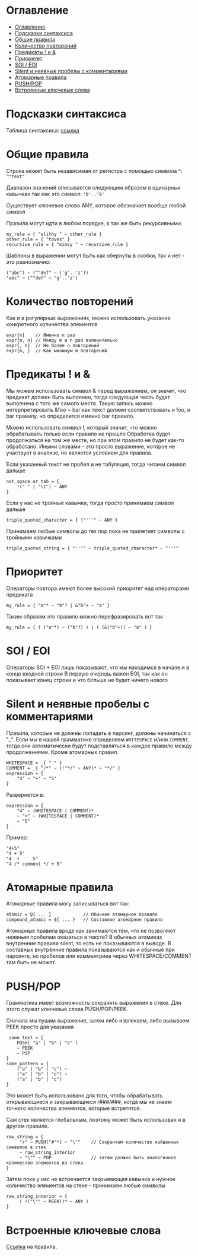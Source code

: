 <!-- markdownlint-disable MD025 -->

# Оглавление

- [Оглавление](#оглавление)
- [Подсказки синтаксиса](#подсказки-синтаксиса)
- [Общие правила](#общие-правила)
- [Количество повторений](#количество-повторений)
- [Предикаты ! и &](#предикаты--и-)
- [Приоритет](#приоритет)
- [SOI / EOI](#soi--eoi)
- [Silent и неявные пробелы с комментариями](#silent-и-неявные-пробелы-с-комментариями)
- [Атомарные правила](#атомарные-правила)
- [PUSH/POP](#pushpop)
- [Встроенные ключевые слова](#встроенные-ключевые-слова)

# Подсказки синтаксиса

Таблица синтаксиса: [ссылка](https://pest.rs/book/grammars/syntax.html#cheat-sheet)

# Общие правила

Строка может быть независимая от регистра c помощью символа ^:
`^"text"`

Диапазон значений описывается следующим образом в одинарных кавычках так как это символ: `'0'..'9'`

Существует ключевое слово ANY, которое обозначает вообще любой символ

Правила могут идти в любом порядке, а так же быть рекурсивными:

```pest
my_rule = { "slithy " ~ other_rule }
other_rule = { "toves" }
recursive_rule = { "mimsy " ~ recursive_rule }
```

Шаблоны в выражении могут быть как обернуты в скобки, так и нет - это равнозначно:

```pest
("abc") ~ (^"def" ~ ('g'..'z'))
"abc" ~ (^"def" ~ 'g'..'z')
```

# Количество повторений

Как и в регулярных выражениях, можно использовать указание конкретного количества элементов

```pest
expr{n}    // Именно n раз
expr{m, n} // Между m и n раз включительно
expr{, n}  // Не более n повторений
expr{m, }  // Как минимум m повторений
```

# Предикаты ! и &

Мы можем использовать символ & перед выражением, он значит, что предикат должен быть выполнен, тогда следующая часть будет выполнена с того же самого места.
Такую запись можно интерпретировать &foo ~ bar как текст должен соответствовать и foo, и bar правилу, но определится именно bar правило.

Можно использовать символ !, который значит, что можно обрабатывать только если правило не прошло
Обработка будет продолжаться на том же месте, но при этом правило не будет как-то обработано.
Иными словами - это просто выражение, которое не участвует в анализе, но является условием для правила.

Если указанный текст не пробел и не табуляция, тогда читаем символ дальше

```pest
not_space_or_tab = {
    !(" " | "\t") ~ ANY
}
```

Если у нас не тройные кавычки, тогда просто принимаем символ дальше

```pest
triple_quoted_character = { !"'''" ~ ANY }
```

Принимаем любые символы до тех пор пока не прилетият символы с тройными кавычками

```pest
triple_quoted_string = { "'''" ~ triple_quoted_character* ~ "'''"
```

# Приоритет

Операторы повтора имеют более высокий приоритет над операторами предиката

```pest
my_rule = { "a"* ~ "b"? | &"b"+ ~ "a" }
```

Таким образом это правило можно перефразировать вот так

```pest
my_rule = { ( ("a"*) ~ ("b"?) ) | ( (&("b"+)) ~ "a" ) }
```

# SOI / EOI

Операторы SOI + EOI лишь показывают, что мы находимся в начале и в конце входной строки
В первую очередь важен EOI, так как он показывает конец строки и что больше не будет ничего нового

# Silent и неявные пробелы с комментариями

Правила, которые не должны попадать в парсинг, должны начинаться с "_".
Если мы в нашей грамматике определяем `WHITESPACE` и/или `COMMENT`, тогда они автоматически будут подставляться в каждое правило между продолжениями. Кроме атомарных правил. 

```pest
WHITESPACE = _{ " " }
COMMENT = _{ "/*" ~ (!"*/" ~ ANY)* ~ "*/" }
expression = {
    "4" ~ "+" ~ "5"
}
```

Развернется в:

```pest
expression = {
    "4" ~ (WHITESPACE | COMMENT)*
    ~ "+" ~ (WHITESPACE | COMMENT)*
    ~ "5"
}
```

Пример:

```pest
"4+5"
"4 + 5"
"4  +     5"
"4 /* comment */ + 5"
```

# Атомарные правила

Атомарные правила могу записываться вот так:

```pest
atomic = @{ ... }            // Обычное атомарное правило
compound_atomic = ${ ... }   // Составное атомарное правило
```

Атомарные правила вроде как занимаются тем, что не позволяют неявным пробелам оказаться в тексте?
В обычных атомиках внутренние правила silent, то есть не показываются в выводе.
В составных внутренние правила показываются как и обычные при парсинге, но пробелов или комментриев через WHITESPACE/COMMENT там быть не может.

# PUSH/POP

Грамматика имеет возможность сохранять выражения в стеке.
Для этого служат ключевые слова PUSH/POP/PEEK.

Сначала мы пушим выражение, затем либо извлекаем, либо вызываем PEEK просто для указания

```pest
 same_text = {
    PUSH( "a" | "b" | "c" )
    ~ PEEK
    ~ POP
}
same_pattern = {
    ("a" | "b" | "c") ~ 
    ("a" | "b" | "c") ~ 
    ("a" | "b" | "c")
}
```

Это может быть использовано для того, чтобы обрабатывать открывающиеся и закрывающиеся r###/###, когда мы не знаем точного количества элементов, которые встретятся.

Сам стек является глобальным, поэтому может быть использован и в другом правиле.

```pest
raw_string = {
     "r" ~ PUSH("#"*) ~ "\""    // Сохраняем количество найденных символов в стек
     ~ raw_string_interior
     ~ "\"" ~ POP               // затем должно быть аналогичное количество элементов из стека
}
```

Затем пока у нас не встречается закрывающая кавычка и нужное количество элементов на стеке - принимаем любые символы

```pest
raw_string_interior = {
     ( !("\"" ~ PEEK))* ~ ANY )
}
```

# Встроенные ключевые слова

[Ссылка](https://pest.rs/book/grammars/built-ins.html) на правила.

